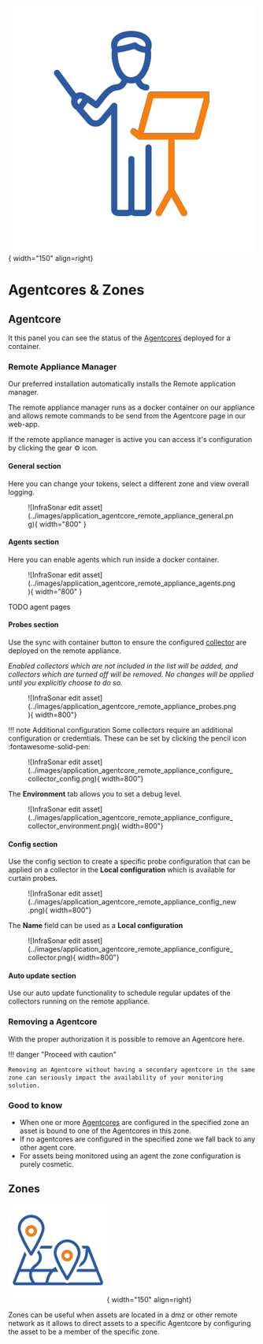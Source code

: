 ![Agentcore](../images/application_agentcore.png){ width="150" align=right}

# Agentcores & Zones

## Agentcore

It this panel you can see the status of the [Agentcores](../collectors/probes/agentcore.md) deployed for a container.

### Remote Appliance Manager

Our preferred installation automatically installs the Remote application manager.

The remote appliance manager runs as a docker container on our appliance and allows remote commands to be send from the Agentcore page in our web-app.

If the remote appliance manager is active you can access it's configuration by clicking the gear :gear: icon.

#### General section

Here you can change your tokens, select a different zone and view overall logging.

<figure markdown>
  ![InfraSonar edit asset](../images/application_agentcore_remote_appliance_general.png){ width="800" }
</figure>

#### Agents section

Here you can enable agents which run inside a docker container.

<figure markdown>
  ![InfraSonar edit asset](../images/application_agentcore_remote_appliance_agents.png){ width="800" }
</figure>


TODO agent pages

#### Probes section

Use the sync with container button to ensure the configured [collector](./collectors.md) are deployed on the remote appliance.

_Enabled collectors which are not included in the list will be added, and collectors which are turned off will be removed. No changes will be applied until you explicitly choose to do so._

<figure markdown>
  ![InfraSonar edit asset](../images/application_agentcore_remote_appliance_probes.png){ width=800"}
</figure>

!!! note Additional configuration
    Some collectors require an additional configuration or credemtials.
    These can be set by clicking the pencil icon :fontawesome-solid-pen:

<figure markdown>
  ![InfraSonar edit asset](../images/application_agentcore_remote_appliance_configure_collector_config.png){ width=800"}
</figure>

The **Environment** tab allows you to set a debug level.

<figure markdown>
  ![InfraSonar edit asset](../images/application_agentcore_remote_appliance_configure_collector_environment.png){ width=800"}
</figure>

#### Config section

Use the config section to create a specific probe configuration that can be applied on a collector in the **Local configuration** which is available for curtain probes.

<figure markdown>
  ![InfraSonar edit asset](../images/application_agentcore_remote_appliance_config_new.png){ width=800"}
</figure>

The **Name** field can be used as a **Local configuration**

<figure markdown>
  ![InfraSonar edit asset](../images/application_agentcore_remote_appliance_configure_collector.png){ width=800"}
</figure>

#### Auto update section

Use our auto update functionality to schedule regular updates of the collectors running on the remote appliance.

### Removing a Agentcore 

With the proper authorization it is possible to remove an Agentcore here.

!!! danger "Proceed with caution"

    Removing an Agentcore without having a secondary agentcore in the same zone can seriously impact the availability of your monitoring solution.

### Good to know

* When one or more [Agentcores](agentcores.md) are configured in the specified zone an asset is bound to one of the Agentcores in this zone.
* If no agentcores are configured in the specified zone we fall back to any other agent core.
* For assets being monitored using an agent the zone configuration is purely cosmetic.


## Zones

![Zones](../images/application_zones.png){ width="150" align=right}

Zones can be useful when assets are located in a dmz or other remote network as it allows to direct assets to a specific Agentcore by configuring the asset to be a member of the specific zone.